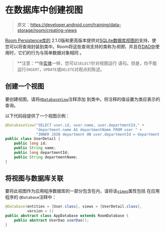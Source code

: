 # 在数据库中创建视图

> 原文：https://developer.android.com/training/data-storage/room/creating-views

[Room Persistence库的](https://developer.android.com/training/data-storage/room/) 2.1.0版和更高版本提供对[SQLite数据库视图的](https://www.sqlite.org/lang_createview.html)支持，使您可以将查询封装到类中。Room将这些查询支持的类称为*视图*，并且在[DAO中](https://developer.android.com/training/data-storage/room/accessing-data)使用时，它们的行为与简单数据对象相同 。

> **注意：**像[实体](https://developer.android.com/training/data-storage/room/defining-data)一样，您可以`SELECT`针对视图运行 语句。但是，你不能运行`INSERT`，`UPDATE`或`DELETE`对观点的陈述。

## 创建一个视图

要创建视图，请将[`@DatabaseView`](https://developer.android.com/reference/androidx/room/DatabaseView)注释添加 到类中。将注释的值设置为类应表示的查询。

以下代码段提供了一个视图示例：

```java
@DatabaseView("SELECT user.id, user.name, user.departmentId," +
              "department.name AS departmentName FROM user " +
              "INNER JOIN department ON user.departmentId = department.id")
public class UserDetail {
    public long id;
    public String name;
    public long departmentId;
    public String departmentName;
}
```



## 将视图与数据库关联

要将此视图作为应用程序数据库的一部分包含在内，请将该[`views`](https://developer.android.com/reference/androidx/room/Database#views)属性包括 在应用程序的 `@Database`注释中：

```java
@Database(entities = {User.class}, views = {UserDetail.class},
          version = 1)
public abstract class AppDatabase extends RoomDatabase {
    public abstract UserDao userDao();
}
```

